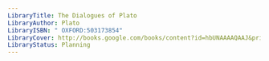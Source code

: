 ```yaml
---
LibraryTitle: The Dialogues of Plato
LibraryAuthor: Plato
LibraryISBN: " OXFORD:503173854"
LibraryCover: http://books.google.com/books/content?id=hbUNAAAAQAAJ&printsec=frontcover&img=1&zoom=1&source=gbs_api
LibraryStatus: Planning
---
```

